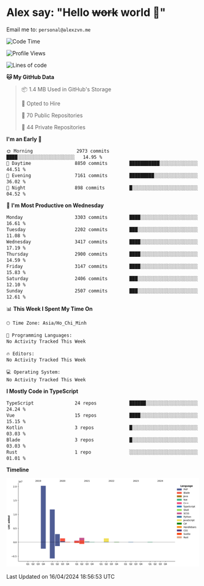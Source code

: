 # Alex say: "Hello ~~work~~ world 🐾"
Email me to: `personal@alexzvn.me`

<!--START_SECTION:waka-->
![Code Time](http://img.shields.io/badge/Code%20Time-1%2C066%20hrs%2055%20mins-blue)

![Profile Views](http://img.shields.io/badge/Profile%20Views-0-blue)

![Lines of code](https://img.shields.io/badge/From%20Hello%20World%20I%27ve%20Written-40.3%20million%20lines%20of%20code-blue)

**🐱 My GitHub Data** 

> 📦 1.4 MB Used in GitHub's Storage 
 > 
> 💼 Opted to Hire
 > 
> 📜 70 Public Repositories 
 > 
> 🔑 44 Private Repositories 
 > 
**I'm an Early 🐤** 

```text
🌞 Morning                2973 commits        ████░░░░░░░░░░░░░░░░░░░░░   14.95 % 
🌆 Daytime                8850 commits        ███████████░░░░░░░░░░░░░░   44.51 % 
🌃 Evening                7161 commits        █████████░░░░░░░░░░░░░░░░   36.02 % 
🌙 Night                  898 commits         █░░░░░░░░░░░░░░░░░░░░░░░░   04.52 % 
```
📅 **I'm Most Productive on Wednesday** 

```text
Monday                   3303 commits        ████░░░░░░░░░░░░░░░░░░░░░   16.61 % 
Tuesday                  2202 commits        ███░░░░░░░░░░░░░░░░░░░░░░   11.08 % 
Wednesday                3417 commits        ████░░░░░░░░░░░░░░░░░░░░░   17.19 % 
Thursday                 2900 commits        ████░░░░░░░░░░░░░░░░░░░░░   14.59 % 
Friday                   3147 commits        ████░░░░░░░░░░░░░░░░░░░░░   15.83 % 
Saturday                 2406 commits        ███░░░░░░░░░░░░░░░░░░░░░░   12.10 % 
Sunday                   2507 commits        ███░░░░░░░░░░░░░░░░░░░░░░   12.61 % 
```


📊 **This Week I Spent My Time On** 

```text
🕑︎ Time Zone: Asia/Ho_Chi_Minh

💬 Programming Languages: 
No Activity Tracked This Week

🔥 Editors: 
No Activity Tracked This Week

💻 Operating System: 
No Activity Tracked This Week
```

**I Mostly Code in TypeScript** 

```text
TypeScript               24 repos            ██████░░░░░░░░░░░░░░░░░░░   24.24 % 
Vue                      15 repos            ████░░░░░░░░░░░░░░░░░░░░░   15.15 % 
Kotlin                   3 repos             █░░░░░░░░░░░░░░░░░░░░░░░░   03.03 % 
Blade                    3 repos             █░░░░░░░░░░░░░░░░░░░░░░░░   03.03 % 
Rust                     1 repo              ░░░░░░░░░░░░░░░░░░░░░░░░░   01.01 % 
```



**Timeline**

![Lines of Code chart](https://raw.githubusercontent.com/alexzvn/alexzvn/main/assets/bar_graph.png)


 Last Updated on 16/04/2024 18:56:53 UTC
<!--END_SECTION:waka-->
